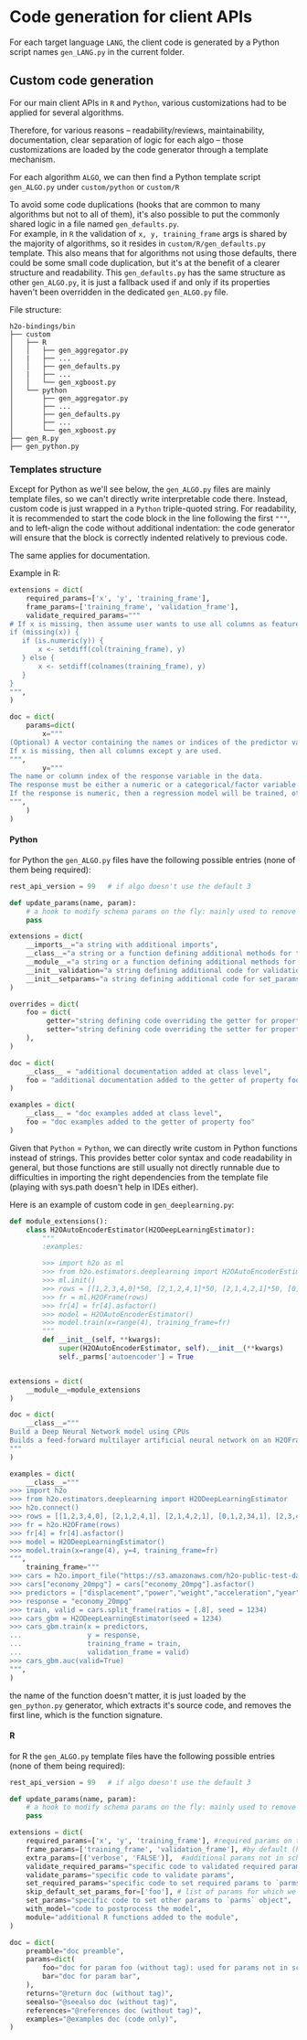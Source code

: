 
# Code generation for client APIs

For each target language `LANG`, the client code is generated by a Python script names `gen_LANG.py` in the current folder.

## Custom code generation

For our main client APIs in `R` and `Python`, various customizations had to be applied for several algorithms.

Therefore, for various reasons – readability/reviews, maintainability, documentation, clear separation of logic for each algo – those customizations are loaded by the code generator through a template mechanism.
   
For each algorithm `ALGO`, we can then find a Python template script `gen_ALGO.py` under `custom/python` or `custom/R`
                  
To avoid some code duplications (hooks that are common to many algorithms but not to all of them), it's also possible to put the commonly shared logic in a file named `gen_defaults.py`.  
For example, in `R` the validation of `x, y, training_frame` args is shared by the majority of algorithms, so it resides in `custom/R/gen_defaults.py` template.
This also means that for algorithms not using those defaults, there could be some small code duplication, but it's at the benefit of a clearer structure and readability.
This `gen_defaults.py` has the same structure as other `gen_ALGO.py`, it is just a fallback used if and only if its properties haven't been overridden in the dedicated `gen_ALGO.py` file.

File structure:
```text
h2o-bindings/bin
├── custom
│   ├── R
│   │   ├── gen_aggregator.py
│   |   ├── ...
│   │   ├── gen_defaults.py
│   |   ├── ...
│   │   └── gen_xgboost.py
│   └── python
│       ├── gen_aggregator.py
│       ├── ...
│       ├── gen_defaults.py
│       ├── ...
│       └── gen_xgboost.py
├── gen_R.py
├── gen_python.py
```

### Templates structure

Except for Python as we'll see below, the `gen_ALGO.py` files are mainly template files, so we can't directly write interpretable code there.
Instead, custom code is just wrapped in a `Python` triple-quoted string.
For readability, it is recommended to start the code block in the line following the first `"""`, and to left-align the code without additional indentation: the code generator will ensure that the block is correctly indented relatively to previous code.

The same applies for documentation.

Example in R:
```python
extensions = dict(
    required_params=['x', 'y', 'training_frame'],
    frame_params=['training_frame', 'validation_frame'],
    validate_required_params="""
# If x is missing, then assume user wants to use all columns as features.
if (missing(x)) {
   if (is.numeric(y)) {
       x <- setdiff(col(training_frame), y)
   } else {
       x <- setdiff(colnames(training_frame), y)
   }
}
""",
)

doc = dict(
    params=dict(
        x="""
(Optional) A vector containing the names or indices of the predictor variables to use in building the model.
If x is missing, then all columns except y are used.
""",
        y="""
The name or column index of the response variable in the data. 
The response must be either a numeric or a categorical/factor variable. 
If the response is numeric, then a regression model will be trained, otherwise it will train a classification model.
""",
    )
)
```

#### Python

for Python the `gen_ALGO.py` files have the following possible entries (none of them being required):

```python
rest_api_version = 99   # if algo doesn't use the default 3

def update_params(name, param):
    # a hook to modify schema params on the fly: mainly used to remove some enum values...
    pass

extensions = dict(
    __imports__="a string with additional imports",
    __class__="a string or a function defining additional methods for the default algo class",
    __module__="a string or a function defining additional methods for the algo module",
    __init__validation="a string defining additional code for validation phase of __init__: used only for generic",
    __init__setparams="a string defining additional code for set_params phase of __init__: used only for word2vec",
)

overrides = dict(
    foo = dict(
         getter="string defining code overriding the getter for property foo",
         setter="string defining code overriding the setter for property foo",
    ),
)

doc = dict(
    __class__ = "additional documentation added at class level",
    foo = "additional documentation added to the getter of property foo"
)

examples = dict(
    __class__ = "doc examples added at class level",
    foo = "doc examples added to the getter of property foo"
)
```

Given that `Python` = `Python`, we can directly write custom in Python functions instead of strings.
This provides better color syntax and code readability in general, but those functions are still usually not directly runnable due to difficulties in importing the right dependencies from the template file (playing with sys.path doesn't help in IDEs either). 
 
Here is an example of custom code in `gen_deeplearning.py`:

```python
def module_extensions():
    class H2OAutoEncoderEstimator(H2ODeepLearningEstimator):
        """
        :examples:

        >>> import h2o as ml
        >>> from h2o.estimators.deeplearning import H2OAutoEncoderEstimator
        >>> ml.init()
        >>> rows = [[1,2,3,4,0]*50, [2,1,2,4,1]*50, [2,1,4,2,1]*50, [0,1,2,34,1]*50, [2,3,4,1,0]*50]
        >>> fr = ml.H2OFrame(rows)
        >>> fr[4] = fr[4].asfactor()
        >>> model = H2OAutoEncoderEstimator()
        >>> model.train(x=range(4), training_frame=fr)
        """
        def __init__(self, **kwargs):
            super(H2OAutoEncoderEstimator, self).__init__(**kwargs)
            self._parms['autoencoder'] = True


extensions = dict(
    __module__=module_extensions
)

doc = dict(
    __class__="""
Build a Deep Neural Network model using CPUs
Builds a feed-forward multilayer artificial neural network on an H2OFrame
"""
)

examples = dict(
    __class__="""
>>> import h2o
>>> from h2o.estimators.deeplearning import H2ODeepLearningEstimator
>>> h2o.connect()
>>> rows = [[1,2,3,4,0], [2,1,2,4,1], [2,1,4,2,1], [0,1,2,34,1], [2,3,4,1,0]] * 50
>>> fr = h2o.H2OFrame(rows)
>>> fr[4] = fr[4].asfactor()
>>> model = H2ODeepLearningEstimator()
>>> model.train(x=range(4), y=4, training_frame=fr)
""",
    training_frame="""
>>> cars = h2o.import_file("https://s3.amazonaws.com/h2o-public-test-data/smalldata/junit/cars_20mpg.csv")
>>> cars["economy_20mpg"] = cars["economy_20mpg"].asfactor()
>>> predictors = ["displacement","power","weight","acceleration","year"]
>>> response = "economy_20mpg"
>>> train, valid = cars.split_frame(ratios = [.8], seed = 1234)
>>> cars_gbm = H2ODeepLearningEstimator(seed = 1234)
>>> cars_gbm.train(x = predictors,
...                y = response,
...                training_frame = train,
...                validation_frame = valid)
>>> cars_gbm.auc(valid=True)
""",
)


```
the name of the function doesn't matter, it is just loaded by the `gen_python.py` generator, which extracts it's source code, and removes the first line, which is the function signature.


#### R

for R the `gen_ALGO.py` template files have the following possible entries (none of them being required):

```python
rest_api_version = 99   # if algo doesn't use the default 3

def update_params(name, param):
    # a hook to modify schema params on the fly: mainly used to remove some enum values...
    pass

extensions = dict(
    required_params=['x', 'y', 'training_frame'], #required params on top of signature: list of names or tuple(name, default_value)
    frame_params=['training_frame', 'validation_frame'], #by default (have special validation handling)
    extra_params=[('verbose', 'FALSE')],  #additional params not in schema: list of tuple(name, default_value)
    validate_required_params="specific code to validated required params",
    validate_params="specific code to validate params",
    set_required_params="specific code to set required params to `parms` object",
    skip_default_set_params_for=['foo'], # list of params for which we need to remove default set param mechanism because it will be customized below
    set_params="specific code to set other params to `parms` object",
    with_model="code to postprocess the model",
    module="additional R functions added to the module",
)

doc = dict(
    preamble="doc preamble",
    params=dict(
        foo="doc for param foo (without tag): used for params not in schema, otherwise overrides help doc from schema",
        bar="doc for param bar",
    ),
    returns="@return doc (without tag)",
    seealso="@seealso doc (without tag)",
    references="@references doc (without tag)",
    examples="@examples doc (code only)",
)
```
